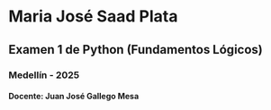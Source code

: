 # Maria José Saad Plata
## Examen 1 de Python (Fundamentos Lógicos)
### Medellín - 2025
#### Docente: Juan José Gallego Mesa